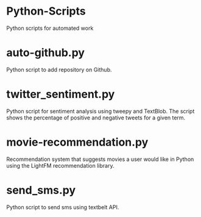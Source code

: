 # Python-Scripts
Python scripts for automated work

# auto-github.py

Python script to add repository on Github.

# twitter_sentiment.py

Python script for sentiment analysis using tweepy and TextBlob.
The script shows the percentage of positive and negative tweets for a given term.

# movie-recommendation.py

Recommendation system that suggests movies a user would like in Python using the LightFM recommendation library.

# send_sms.py

Python script to send sms using textbelt API.
